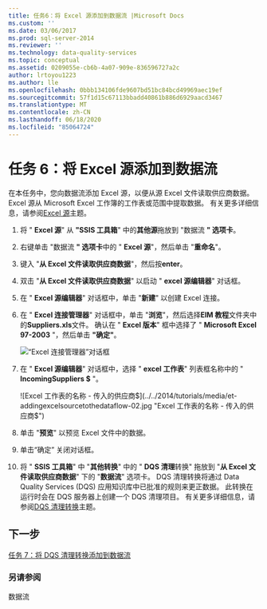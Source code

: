 ```yaml
---
title: 任务6：将 Excel 源添加到数据流 |Microsoft Docs
ms.custom: ''
ms.date: 03/06/2017
ms.prod: sql-server-2014
ms.reviewer: ''
ms.technology: data-quality-services
ms.topic: conceptual
ms.assetid: 0209055e-cb6b-4a07-909e-836596727a2c
author: lrtoyou1223
ms.author: lle
ms.openlocfilehash: 0bbb134106fde9607bd51bc84bcd49969aec19ef
ms.sourcegitcommit: 57f1d15c67113bbadd40861b886d6929aacd3467
ms.translationtype: MT
ms.contentlocale: zh-CN
ms.lasthandoff: 06/18/2020
ms.locfileid: "85064724"
---
```

# <a name="task-6-adding-excel-source-to-the-data-flow"></a>任务 6：将 Excel 源添加到数据流
  在本任务中，您向数据流添加 Excel 源，以便从源 Excel 文件读取供应商数据。 Excel 源从 Microsoft Excel 工作簿的工作表或范围中提取数据。 有关更多详细信息，请参阅[Excel 源](../integration-services/data-flow/excel-source.md)主题。

1.  将 " **Excel 源**" 从 **"SSIS 工具箱**" 中的**其他源**拖放到 "数据流 **" 选项卡**。

2.  右键单击 "数据流 **" 选项卡**中的 " **Excel 源**"，然后单击 "**重命名**"。

3.  键入 "**从 Excel 文件读取供应商数据**"，然后按**enter**。

4.  双击 "**从 Excel 文件读取供应商数据**" 以启动 " **excel 源编辑器**" 对话框。

5.  在 " **Excel 源编辑器**" 对话框中，单击 "**新建**" 以创建 Excel 连接。

6.  在 " **Excel 连接管理器**" 对话框中，单击 "**浏览**"，然后选择**EIM 教程**文件夹中的**Suppliers.xls**文件。 确认在 " **Excel 版本**" 框中选择了 " **Microsoft Excel 97-2003** "，然后单击 **"确定"**。

     ![“Excel 连接管理器”对话框](../../2014/tutorials/media/et-addingexcelsourcetothedataflow-01.jpg "“Excel 连接管理器”对话框")

7.  在 " **Excel 源编辑器**" 对话框中，选择 " **excel 工作表**" 列表框名称中的 " **IncomingSuppliers $** "。

     ![Excel 工作表的名称 - 传入的供应商$](../../2014/tutorials/media/et-addingexcelsourcetothedataflow-02.jpg "Excel 工作表的名称 - 传入的供应商$")

8.  单击 "**预览**" 以预览 Excel 文件中的数据。

9. 单击“确定”  关闭对话框。

10. 将 " **SSIS 工具箱**" 中 "**其他转换**" 中的 " **DQS 清理**转换" 拖放到 "**从 Excel 文件读取供应商数据**" 下的 "**数据流**" 选项卡。 DQS 清理转换将通过 Data Quality Services (DQS) 应用知识库中已批准的规则来更正数据。 此转换在运行时会在 DQS 服务器上创建一个 DQS 清理项目。 有关更多详细信息，请参阅[DQS 清理转换](https://msdn.microsoft.com/library/ee677619.aspx)主题。

## <a name="next-step"></a>下一步

[任务 7：将 DQS 清理转换添加到数据流](task-7-adding-dqs-cleansing-transform-to-the-data-flow.md)

### <a name="see-also"></a>另请参阅

数据流
